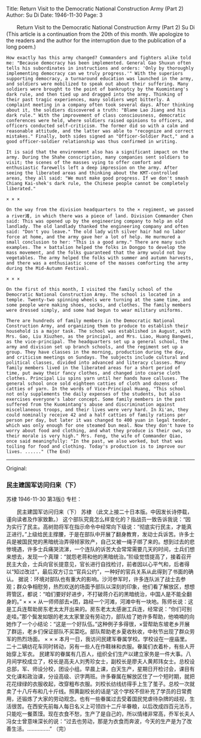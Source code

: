 Title: Return Visit to the Democratic National Construction Army (Part 2)
Author: Su Di
Date: 1946-11-30
Page: 3

　　Return Visit to the Democratic National Construction Army (Part 2)
    Su Di
    (This article is a continuation from the 20th of this month. We apologize to the readers and the author for the interruption due to the publication of a long poem.)

    How exactly has this army changed? Commanders and fighters alike told me: "Because democracy has been implemented. General Gao Shuxun often tells his subordinates in instructions and orders: 'Only by thoroughly implementing democracy can we truly progress.'" With the superiors supporting democracy, a turnaround education was launched in the army, and soldiers were mobilized to speak out about their suffering. Many soldiers were brought to the point of bankruptcy by the Kuomintang's dark rule, and then tied up and dragged into the army. Thinking of their past tragic experiences, many soldiers wept bitterly. A complaint meeting in a company often took several days. After thinking about it, the soldiers discovered a truth: "Blame Lao Jiang and his dark rule." With the improvement of class consciousness, democratic conferences were held, where soldiers raised opinions to officers, and officers conducted self-criticism. The former did so with a calm and reasonable attitude, and the latter was able to "recognize and correct mistakes." Finally, both sides signed an "Officer-Soldier Pact," and a good officer-soldier relationship was thus confirmed in writing.

    It is said that the environment also has a significant impact on the army. During the Shahe conscription, many companies sent soldiers to visit; the scenes of the masses vying to offer comfort and enthusiastic farewells left a deep impression on the army. After seeing the liberated areas and thinking about the KMT-controlled areas, they all said: "We must make good progress. If we don't smash Chiang Kai-shek's dark rule, the Chinese people cannot be completely liberated."

    × × ×

    On the way from the division headquarters to the × regiment, we passed a river滩, in which there was a piece of land. Division Commander Chen said: This was opened up by the engineering company to help an old landlady. The old landlady thanked the engineering company and often said: "Don't you leave." The old lady with silver hair had no labor force at home, and the army gave her a lot of help. He murmured a small conclusion to her: "This is a good army." There are many such examples. The × battalion helped the folks in Dongpo to develop the mass movement, and the folks guaranteed that the army would not buy vegetables. The army helped the folks with summer and autumn harvests, and there was a enthusiastic scene of the masses comforting the army during the Mid-Autumn Festival.

    × × ×

    On the first of this month, I visited the family school of the Democratic National Construction Army. The school is located in a temple. Twenty-two spinning wheels were turning at the same time, and some people were making shoes, socks, and clothes. The family members were dressed simply, and some had begun to wear military uniforms.

    There are hundreds of family members in the Democratic National Construction Army, and organizing them to produce to establish their household is a major task. The school was established in August, with Mrs. Gao, Liu Xiuzhen, as the principal, and Mrs. Liao, Huang Bangwei, as the vice-principal. The headquarters set up a general school, the army and division set up branch schools, and the regiment set up a group. They have classes in the morning, production during the day, and criticism meetings on Sundays. The subjects include cultural and political classes, divided into advanced and literacy classes. Many family members lived in the liberated areas for a short period of time, put away their fancy clothes, and changed into coarse cloth clothes. Principal Liu spins yarn until her hands have calluses. The general school once sold eighteen catties of cloth and dozens of catties of yarn. In the words of Vice-Principal Huang, "This school not only supplements the daily expenses of the students, but also exercises everyone's labor concept. Some family members in the past suffered from the Kuomintang's abuse and discrimination against miscellaneous troops, and their lives were very hard. In Xi'an, they could nominally receive 42 and a half catties of family rations per person per day, but later it was changed to 400 yuan in legal tender, which was only enough for one steamed bun meal. Now they don't have to worry about food and clothing, and what they produce is their own, so their morale is very high." Mrs. Feng, the wife of Commander Qiao, once said meaningfully: "In the past, we also worked, but that was toiling for food and clothing. Today's production is to improve our lives. ......" (The End)



<hr /> 

Original: 


### 民主建国军访问归来（下）
苏棣
1946-11-30
第3版()
专栏：

　　民主建国军访问归来（下）
    苏棣
    （此文上接二十日本版。中因发长诗停载，谨向读者及作家致歉。）
    这个部队究竟怎么样变化的？指战员一致告诉我说：“因为实行了民主。高树勋将军在指示命令中经常向下级说：“彻底实行民主，才能真正进行。”上级给民主撑腰，于是在部队中开展了翻身教育，发动士兵诉苦。许多士兵是被国民党的黑暗统治弄得倾家败产，自己又被一绳子绑了来的。想到过去的悲惨境遇，许多士兵痛哭流涕，一个连队的诉苦大会常常需要几天的时间，士兵们想来想去，发现一个真理：“就怨老蒋和他的黑暗统治。”阶级觉悟提高了，接着召开民主大会，士兵向官长提意见，官长进行自找检讨，前者因以心平气和，后者得以“知过改过”，最后双方订立“官兵公约”，一种好的官兵关系从此得到了书面的确认。
    据说：环境对部队也有重大的影响。沙河参军时，许多连队派了战士去参观；群众争相慰劳，热烈欢送的场面予部队以深刻的印象，他们看了解放区，想想蒋管区，都说：“咱们要好好进步，不打破蒋介石的黑暗统治，中国人是不能全翻身的。”
    ×    ×    ×
    从一师师部去×团，路经一个河滩，河滩中有一块地。陈师长说：这是工兵连帮助房东老太太开出来的。房东老太太感谢工兵连，经常说：“你们可别走哇。”那个鬓发如银的老太太家里没有劳动力，部队给了她许多帮助，他喃喃的向她作了一个小结论：“这是一个好队伍。”这种例子多得很，×营帮助东坡老乡开展了群运，老乡们保证部队不买菜吃。部队帮助老乡夏收秋收，中秋节出现了群众劳军的热烈场面。
    ×    ×    ×
    本月一日，我访问民建军眷属学校。学校设在一座庙里。二十二辆纺花车同时转动，另有一些人在作鞋袜和衣服。眷属们衣着朴，有些人开始穿上军衣。
    民建军的眷属有几百人，组织全们生产以建立家务是一件大事。八月间学校成立了，校长是高夫人刘秀珍女士，副校长是廖夫人黄邦玮女士。总校设总部，军、师设分校，团设小组。早晨上课，白天生产，星期日开检讨会，课目有文化课和政治课，分设高级、识字两班。许多眷属在解放区住了一个短时期，就把花花绿绿的衣服收起，改穿粗布衣服。刘校长纺线纺得手上生了茧子。总校一次就卖了十八斤布和几十斤线。照黄副校长的话是“这个学校不但补充了学员的日常费用，还锻炼了大家的劳动观念。也有一些眷属过去受着国民党虐待杂牌的歧视，生活很苦。在西安先前每人每日名义上可领四十二斤半眷粮，以后改成四百元法币，只能吃一餐蒸馍。现在衣食不愁，生产了是自己的，所以情绪非常高，乔军长夫人冯女士曾意味深长的说：“过去也劳动，那是为衣食而奔波，今天的生产是为了改善生活。……………”  （完）
